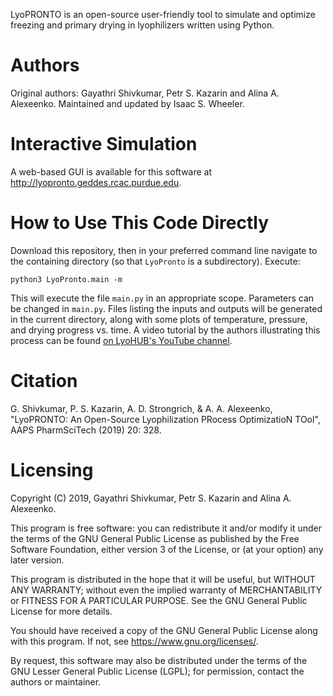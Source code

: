 
LyoPRONTO is an open-source user-friendly tool to simulate and optimize freezing and primary drying in lyophilizers written using Python.

# Authors
Original authors: Gayathri Shivkumar, Petr S. Kazarin and Alina A. Alexeenko.
Maintained and updated by Isaac S. Wheeler.

# Interactive Simulation
A web-based GUI is available for this software at http://lyopronto.geddes.rcac.purdue.edu.

# How to Use This Code Directly
Download this repository, then in your preferred command line navigate to the containing directory (so that `LyoPronto` is a subdirectory).
Execute:
```
python3 LyoPronto.main -m
```
This will execute the file `main.py` in an appropriate scope. Parameters can be changed in `main.py`. Files listing the inputs and outputs will be generated in the current directory, along with some plots of temperature, pressure, and drying progress vs. time.
A video tutorial by the authors illustrating this process can be found [on LyoHUB's YouTube channel](https://youtu.be/DI-Gz0pBI0w).

# Citation
G. Shivkumar, P. S. Kazarin, A. D. Strongrich, & A. A. Alexeenko, "LyoPRONTO: An Open-Source Lyophilization PRocess OptimizatioN TOol",  AAPS PharmSciTech (2019) 20: 328. 

# Licensing

Copyright (C) 2019, Gayathri Shivkumar, Petr S. Kazarin and Alina A. Alexeenko.

This program is free software: you can redistribute it and/or modify it under the terms of the GNU General Public License as published by the Free Software Foundation, either version 3 of the License, or (at your option) any later version.

This program is distributed in the hope that it will be useful, but WITHOUT ANY WARRANTY; without even the implied warranty of MERCHANTABILITY or FITNESS FOR A PARTICULAR PURPOSE.  See the GNU General Public License for more details.

You should have received a copy of the GNU General Public License along with this program.  If not, see <https://www.gnu.org/licenses/>.

By request, this software may also be distributed under the terms of the GNU Lesser General Public License (LGPL); for permission, contact the authors or maintainer.